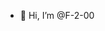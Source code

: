 - 👋 Hi, I’m @F-2-00

<!---
F-2-00/F-2-00 is a ✨ special ✨ repository because its `README.md` (this file) appears on your GitHub profile.
You can click the Preview link to take a look at your changes.
--->
